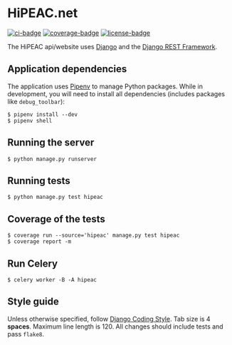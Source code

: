 HiPEAC.net
==========

[![ci-badge]][ci]
[![coverage-badge]][coverage]
[![license-badge]](LICENSE)

The HiPEAC api/website uses [Django](https://www.djangoproject.com/) and the
[Django REST Framework](http://www.django-rest-framework.org/).

Application dependencies
------------------------
The application uses [Pipenv](https://docs.pipenv.org/#install-pipenv-today) to manage Python packages.
While in development, you will need to install all dependencies (includes packages like `debug_toolbar`):

    $ pipenv install --dev
    $ pipenv shell

Running the server
------------------
    $ python manage.py runserver

Running tests
-------------
    $ python manage.py test hipeac
    
Coverage of the tests
---------------------
    $ coverage run --source='hipeac' manage.py test hipeac
    $ coverage report -m

Run Celery
----------
    $ celery worker -B -A hipeac

Style guide
-----------
Unless otherwise specified, follow
[Django Coding Style](https://docs.djangoproject.com/en/1.11/internals/contributing/writing-code/coding-style/).
Tab size is 4 **spaces**. Maximum line length is 120. All changes should include tests and pass `flake8`.


[ci-badge]: https://travis-ci.org/hipeac/website.svg?branch=master
[ci]: https://travis-ci.org/hipeac/website?branch=master
[coverage-badge]: https://coveralls.io/repos/github/hipeac/website/badge.svg?branch=master
[coverage]: https://coveralls.io/r/hipeac/website?branch=master
[license-badge]: https://img.shields.io/badge/license-MIT-blue.svg
